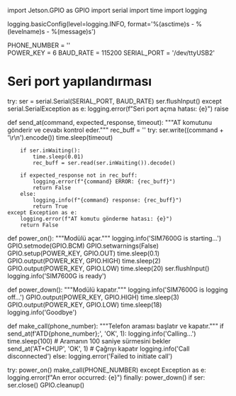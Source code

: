 import Jetson.GPIO as GPIO
import serial
import time
import logging


logging.basicConfig(level=logging.INFO, format='%(asctime)s - %(levelname)s - %(message)s')



PHONE_NUMBER = ''   
POWER_KEY = 6
BAUD_RATE = 115200
SERIAL_PORT = '/dev/ttyUSB2'

# Seri port yapılandırması
try:
    ser = serial.Serial(SERIAL_PORT, BAUD_RATE)
    ser.flushInput()
except serial.SerialException as e:
    logging.error(f"Seri port açma hatası: {e}")
    raise

def send_at(command, expected_response, timeout):
    """AT komutunu gönderir ve cevabı kontrol eder."""
    rec_buff = ''
    try:
        ser.write((command + '\r\n').encode())
        time.sleep(timeout)
        
        if ser.inWaiting():
            time.sleep(0.01)
            rec_buff = ser.read(ser.inWaiting()).decode()
        
        if expected_response not in rec_buff:
            logging.error(f"{command} ERROR: {rec_buff}")
            return False
        else:
            logging.info(f"{command} response: {rec_buff}")
            return True
    except Exception as e:
        logging.error(f"AT komutu gönderme hatası: {e}")
        return False

def power_on():
    """Modülü açar."""
    logging.info('SIM7600G is starting...')
    GPIO.setmode(GPIO.BCM)
    GPIO.setwarnings(False)
    GPIO.setup(POWER_KEY, GPIO.OUT)
    time.sleep(0.1)
    GPIO.output(POWER_KEY, GPIO.HIGH)
    time.sleep(2)
    GPIO.output(POWER_KEY, GPIO.LOW)
    time.sleep(20)
    ser.flushInput()
    logging.info('SIM7600G is ready')

def power_down():
    """Modülü kapatır."""
    logging.info('SIM7600G is logging off...')
    GPIO.output(POWER_KEY, GPIO.HIGH)
    time.sleep(3)
    GPIO.output(POWER_KEY, GPIO.LOW)
    time.sleep(18)
    logging.info('Goodbye')

def make_call(phone_number):
    """Telefon araması başlatır ve kapatır."""
    if send_at(f'ATD{phone_number};', 'OK', 1):
        logging.info('Calling...')
        time.sleep(100)  # Aramanın 100 saniye sürmesini bekler
        send_at('AT+CHUP', 'OK', 1)  # Çağrıyı kapatır
        logging.info('Call disconnected')
    else:
        logging.error('Failed to initiate call')

try:
    power_on()
    make_call(PHONE_NUMBER)
except Exception as e:
    logging.error(f"An error occurred: {e}")
finally:
    power_down()
    if ser:
        ser.close()
    GPIO.cleanup()
